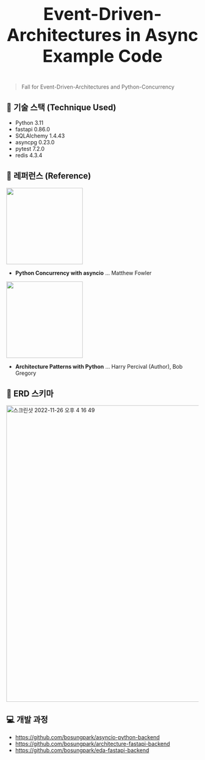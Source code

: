 
<p align="center" style="font-size : 45px">
<strong>Event-Driven-Architectures in Async Example Code</strong>
</p>

> Fall for Event-Driven-Architectures and Python-Concurrency

## 🔧 기술 스택 (Technique Used)
- Python 3.11
- fastapi 0.86.0
- SQLAlchemy 1.4.43
- asyncpg 0.23.0
- pytest 7.2.0
- redis 4.3.4

## 📖 레퍼런스 (Reference)

<img src="https://m.media-amazon.com/images/I/41fzS55VeBL._SX397_BO1,204,203,200_.jpg" width="200" />

- **Python Concurrency with asyncio** ... Matthew Fowler

<img src="https://m.media-amazon.com/images/I/51-q9CWNBHL._SX379_BO1,204,203,200_.jpg" width="200" />

- **Architecture Patterns with Python** ...  Harry Percival (Author), Bob Gregory 

## 🤸 ERD 스키마
<img width="776" alt="스크린샷 2022-11-26 오후 4 16 49" src="https://user-images.githubusercontent.com/81157873/204077118-6f5dcd21-697f-4ad8-bc73-6d8a1199d3d6.png">

## ‍💻 개발 과정

- https://github.com/bosungpark/asyncio-python-backend
- https://github.com/bosungpark/architecture-fastapi-backend
- https://github.com/bosungpark/eda-fastapi-backend

